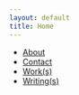 ```yaml
---
layout: default
title: Home
---
```

* [About](about) 
* [Contact](contact)
* [Work(s)](works) 
* [Writing(s)](writings)
